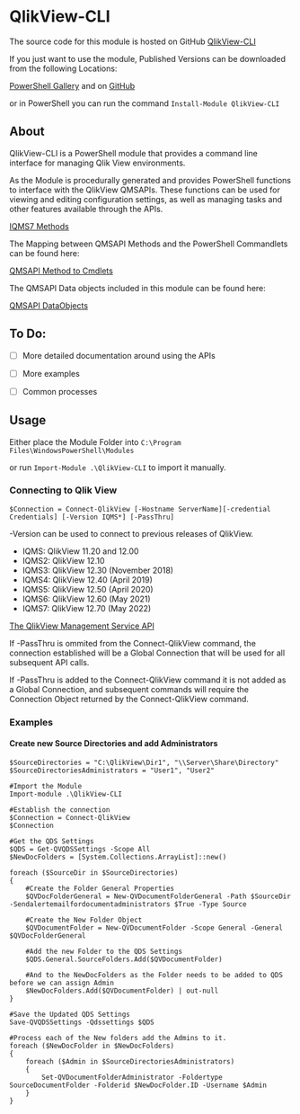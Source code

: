 
# QlikView-CLI

The source code for this module is hosted on GitHub [QlikView-CLI](https://github.com/QlikProfessionalServices/QlikView-CLI)

If you just want to use the module, Published Versions can be downloaded from the following Locations:

[PowerShell Gallery](https://www.powershellgallery.com/packages/QlikView-CLI) and on [GitHub](https://github.com/QlikProfessionalServices/QlikView-CLI/releases/)

or in PowerShell you can run the command `Install-Module QlikView-CLI`


## About

QlikView-CLI is a PowerShell module that provides a command line interface for managing Qlik View environments.

As the Module is procedurally generated and provides PowerShell functions to interface with the QlikView QMSAPIs.
These functions can be used for viewing and editing configuration settings, as well as managing tasks and other features available through the APIs.

[IQMS7 Methods](https://help.qlik.com/en-US/qlikview-developer/csh/QMSAPIref/Content/PIX.Services.V12.Api7.IQMS7.htm#)

The Mapping between QMSAPI Methods and the PowerShell Commandlets can be found here:

[QMSAPI Method to Cmdlets](./QMSAPI_Method_to_Cmdlet.md)


The QMSAPI Data objects included in this module can be found here:

[QMSAPI DataObjects](./QMSAPI_DataObjects.md)


## To Do:
 - [ ] More detailed documentation around using the APIs
 - [ ] More examples
 - [ ] Common processes


## Usage

Either place the Module Folder into `C:\Program Files\WindowsPowerShell\Modules`

or run `Import-Module .\QlikView-CLI` to import it manually.


### Connecting to Qlik View

    $Connection = Connect-QlikView [-Hostname ServerName][-credential Credentials] [-Version IQMS*] [-PassThru]

-Version can be used to connect to previous releases of QlikView.
- IQMS: QlikView 11.20 and 12.00
- IQMS2: QlikView 12.10
- IQMS3: QlikView 12.30 (November 2018)
- IQMS4: QlikView 12.40 (April 2019)
- IQMS5: QlikView 12.50 (April 2020)
- IQMS6: QlikView 12.60 (May 2021)
- IQMS7: QlikView 12.70 (May 2022)

[The QlikView Management Service API](https://help.qlik.com/en-US/qlikview-developer/csh/Subsystems/QMSAPIref/Content/Home.htm)


If -PassThru is ommited from the Connect-QlikView command, the connection established will be a Global Connection that will be used for all subsequent API calls.

If -PassThru is added to the Connect-QlikView command it is not added as a Global Connection, and subsequent commands will require the Connection Object returned by the Connect-QlikView command.

### Examples

#### Create new Source Directories and add Administrators

    $SourceDirectories = "C:\QlikView\Dir1", "\\Server\Share\Directory"
    $SourceDirectoriesAdministrators = "User1", "User2"

    #Import the Module
    Import-module .\QlikView-CLI

    #Establish the connection
    $Connection = Connect-QlikView
    $Connection

    #Get the QDS Settings
    $QDS = Get-QVQDSSettings -Scope All
    $NewDocFolders = [System.Collections.ArrayList]::new()

    foreach ($SourceDir in $SourceDirectories)
    {
    	#Create the Folder General Properties
    	$QVDocFolderGeneral = New-QVDocumentFolderGeneral -Path $SourceDir -Sendalertemailfordocumentadministrators $True -Type Source

    	#Create the New Folder Object
    	$QVDocumentFolder = New-QVDocumentFolder -Scope General -General $QVDocFolderGeneral

    	#Add the new Folder to the QDS Settings
    	$QDS.General.SourceFolders.Add($QVDocumentFolder)

    	#And to the NewDocFolders as the Folder needs to be added to QDS before we can assign Admin
    	$NewDocFolders.Add($QVDocumentFolder) | out-null
    }

    #Save the Updated QDS Settings
    Save-QVQDSSettings -Qdssettings $QDS

    #Process each of the New folders add the Admins to it.
    foreach ($NewDocFolder in $NewDocFolders)
    {
    	foreach ($Admin in $SourceDirectoriesAdministrators)
    	{
    		Set-QVDocumentFolderAdministrator -Foldertype SourceDocumentFolder -Folderid $NewDocFolder.ID -Username $Admin
    	}
    }

